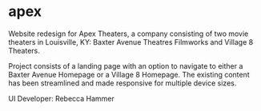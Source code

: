 # apex

Website redesign for Apex Theaters, a company consisting of two movie theaters in Louisville, KY: Baxter Avenue Theatres Filmworks and Village 8 Theaters.

Project consists of a landing page with an option to navigate to either a Baxter Avenue Homepage or a Village 8 Homepage. The existing content has been streamlined and made responsive for multiple device sizes.

UI Developer: Rebecca Hammer
